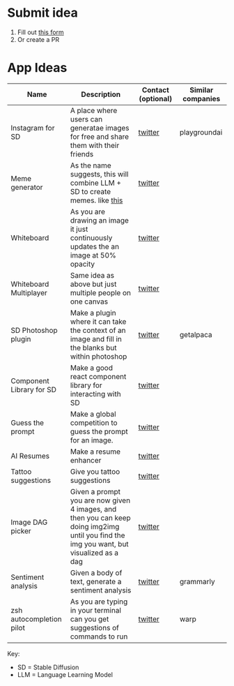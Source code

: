 # Submit idea

1. Fill out [this form](https://docs.google.com/forms/d/e/1FAIpQLSetdQlN91ugLw5PhYHIMPcAVh9mOrjMfemI4u8orrUMaWRIkw/viewform?usp=sf_link)
2. Or create a PR

# App Ideas

| Name                     | Description                                                                                                                             | Contact (optional)                          | Similar companies |
| ------------------------ | --------------------------------------------------------------------------------------------------------------------------------------- | ------------------------------------------- | ----------------- |
| Instagram for SD         | A place where users can generatae images for free and share them with their friends                                                     | [twitter](https://twitter.com/justinstorre) | playgroundai      |
| Meme generator           | As the name suggests, this will combine LLM + SD to create memes. like [this](assets/meme-gen.png)                                      | [twitter](https://twitter.com/justinstorre) |                   |
| Whiteboard               | As you are drawing an image it just continuously updates the an image at 50% opacity                                                    | [twitter](https://twitter.com/justinstorre) |                   |
| Whiteboard Multiplayer   | Same idea as above but just multiple people on one canvas                                                                               | [twitter](https://twitter.com/justinstorre) |                   |
| SD Photoshop plugin      | Make a plugin where it can take the context of an image and fill in the blanks but within photoshop                                     | [twitter](https://twitter.com/justinstorre) | getalpaca         |
| Component Library for SD | Make a good react component library for interacting with SD                                                                             | [twitter](https://twitter.com/justinstorre) |                   |
| Guess the prompt         | Make a global competition to guess the prompt for an image.                                                                             | [twitter](https://twitter.com/justinstorre) |                   |
| AI Resumes               | Make a resume enhancer                                                                                                                  | [twitter](https://twitter.com/justinstorre) |                   |
| Tattoo suggestions       | Give you tattoo suggestions                                                                                                             | [twitter](https://twitter.com/justinstorre) |                   |
| Image DAG picker         | Given a prompt you are now given 4 images, and then you can keep doing img2img until you find the img you want, but visualized as a dag | [twitter](https://twitter.com/justinstorre) |                   |
| Sentiment analysis       | Given a body of text, generate a sentiment analysis                                                                                     | [twitter](https://twitter.com/justinstorre) | grammarly         |
| zsh autocompletion pilot | As you are typing in your terminal can you get suggestions of commands to run                                                           | [twitter](https://twitter.com/justinstorre) | warp              |

Key:

- SD = Stable Diffusion
- LLM = Language Learning Model
